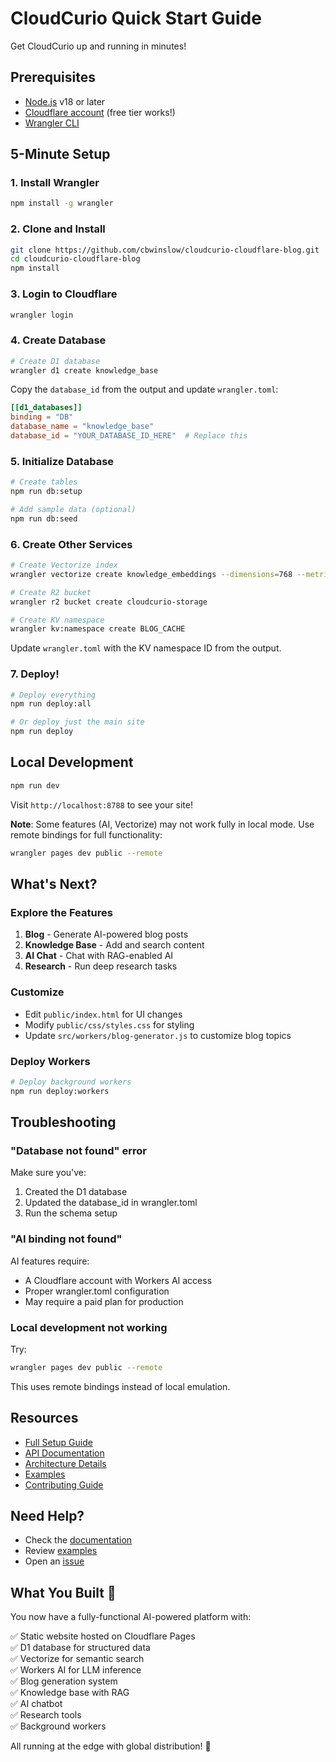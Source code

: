 # CloudCurio Quick Start Guide

Get CloudCurio up and running in minutes!

## Prerequisites

- [Node.js](https://nodejs.org/) v18 or later
- [Cloudflare account](https://dash.cloudflare.com/sign-up) (free tier works!)
- [Wrangler CLI](https://developers.cloudflare.com/workers/wrangler/install-and-update/)

## 5-Minute Setup

### 1. Install Wrangler

```bash
npm install -g wrangler
```

### 2. Clone and Install

```bash
git clone https://github.com/cbwinslow/cloudcurio-cloudflare-blog.git
cd cloudcurio-cloudflare-blog
npm install
```

### 3. Login to Cloudflare

```bash
wrangler login
```

### 4. Create Database

```bash
# Create D1 database
wrangler d1 create knowledge_base
```

Copy the `database_id` from the output and update `wrangler.toml`:

```toml
[[d1_databases]]
binding = "DB"
database_name = "knowledge_base"
database_id = "YOUR_DATABASE_ID_HERE"  # Replace this
```

### 5. Initialize Database

```bash
# Create tables
npm run db:setup

# Add sample data (optional)
npm run db:seed
```

### 6. Create Other Services

```bash
# Create Vectorize index
wrangler vectorize create knowledge_embeddings --dimensions=768 --metric=cosine

# Create R2 bucket
wrangler r2 bucket create cloudcurio-storage

# Create KV namespace
wrangler kv:namespace create BLOG_CACHE
```

Update `wrangler.toml` with the KV namespace ID from the output.

### 7. Deploy!

```bash
# Deploy everything
npm run deploy:all

# Or deploy just the main site
npm run deploy
```

## Local Development

```bash
npm run dev
```

Visit `http://localhost:8788` to see your site!

**Note**: Some features (AI, Vectorize) may not work fully in local mode. Use remote bindings for full functionality:

```bash
wrangler pages dev public --remote
```

## What's Next?

### Explore the Features

1. **Blog** - Generate AI-powered blog posts
2. **Knowledge Base** - Add and search content
3. **AI Chat** - Chat with RAG-enabled AI
4. **Research** - Run deep research tasks

### Customize

- Edit `public/index.html` for UI changes
- Modify `public/css/styles.css` for styling
- Update `src/workers/blog-generator.js` to customize blog topics

### Deploy Workers

```bash
# Deploy background workers
npm run deploy:workers
```

## Troubleshooting

### "Database not found" error
Make sure you've:
1. Created the D1 database
2. Updated the database_id in wrangler.toml
3. Run the schema setup

### "AI binding not found"
AI features require:
- A Cloudflare account with Workers AI access
- Proper wrangler.toml configuration
- May require a paid plan for production

### Local development not working
Try:
```bash
wrangler pages dev public --remote
```

This uses remote bindings instead of local emulation.

## Resources

- [Full Setup Guide](./SETUP.md)
- [API Documentation](./docs/API.md)
- [Architecture Details](./docs/ARCHITECTURE.md)
- [Examples](./docs/EXAMPLES.md)
- [Contributing Guide](./CONTRIBUTING.md)

## Need Help?

- Check the [documentation](./docs/)
- Review [examples](./docs/EXAMPLES.md)
- Open an [issue](https://github.com/cbwinslow/cloudcurio-cloudflare-blog/issues)

## What You Built 🎉

You now have a fully-functional AI-powered platform with:

✅ Static website hosted on Cloudflare Pages  
✅ D1 database for structured data  
✅ Vectorize for semantic search  
✅ Workers AI for LLM inference  
✅ Blog generation system  
✅ Knowledge base with RAG  
✅ AI chatbot  
✅ Research tools  
✅ Background workers  

All running at the edge with global distribution! 🚀
